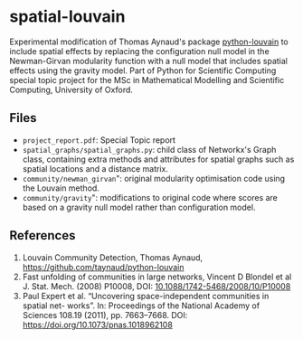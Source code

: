 # spatial-louvain
Experimental modification of Thomas Aynaud's package [python-louvain](https://github.com/taynaud/python-louvain) to include spatial effects by replacing the configuration null model in the Newman-Girvan modularity function with a null model that includes spatial effects using the gravity model. Part of Python for Scientific Computing special topic project for the MSc in Mathematical Modelling and Scientific Computing, University of Oxford.

## Files
* `project_report.pdf`: Special Topic report
* `spatial_graphs/spatial_graphs.py`: child class of Networkx's Graph class, containing extra methods and attributes for spatial graphs such as spatial locations and a distance matrix.
* `community/newman_girvan`": original modularity optimisation code using the Louvain method.
* `community/gravity`": modifications to original code where scores are based on a gravity null model rather than configuration model.

## References
1. Louvain Community Detection, Thomas Aynaud, https://github.com/taynaud/python-louvain
2. Fast unfolding of communities in large networks, Vincent D Blondel et al J. Stat. Mech. (2008) P10008, DOI: [10.1088/1742-5468/2008/10/P10008](https://iopscience.iop.org/article/10.1088/1742-5468/2008/10/P10008)
3. Paul Expert et al. “Uncovering space-independent communities in spatial net- works”. In: Proceedings of the National Academy of Sciences 108.19 (2011), pp. 7663–7668. DOI: https://doi.org/10.1073/pnas.1018962108
